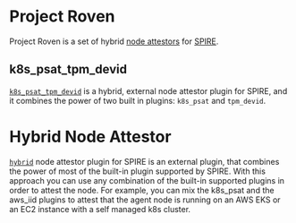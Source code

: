 # Project Roven

Project Roven is a set of hybrid [node attestors](https://spiffe.io/docs/latest/spire-about/spire-concepts/#node-attestation) for [SPIRE](https://github.com/spiffe/spire).

## k8s_psat_tpm_devid

[`k8s_psat_tpm_devid`](k8s_psat_tpm_devid/README.md) is a hybrid, external node attestor plugin for SPIRE, and it combines the power of two built in plugins: `k8s_psat` and `tpm_devid`.

# Hybrid Node Attestor

[`hybrid`](hybrid/README.md) node attestor plugin for SPIRE is an external plugin, that combines the power of most of the built-in plugin supported by SPIRE. With this approach you can use any combination of the built-in supported plugins in order to attest the node. For example, you can mix the k8s_psat and the aws_iid plugins to attest that the agent node is running on an AWS EKS or an EC2 instance with a self managed k8s cluster.
